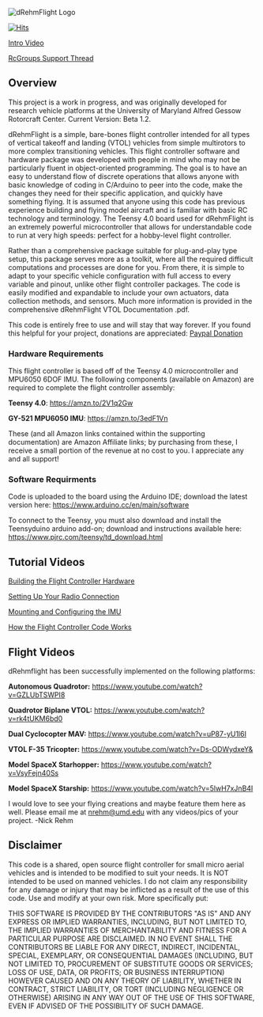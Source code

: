 ![dRehmFlight Logo](https://github.com/nickrehm/dRehmFlight/blob/master/dRehmFlight%20Logo.png)

[![Hits](https://hits.seeyoufarm.com/api/count/incr/badge.svg?url=https%3A%2F%2Fgithub.com%2Fnickrehm%2FdRehmFlight&count_bg=%23E30F0F&title_bg=%23555555&icon=&icon_color=%23E7E7E7&title=hits&edge_flat=false)](https://hits.seeyoufarm.com)

[Intro Video](https://www.youtube.com/watch?v=tlD0C5CrWcA&lc=Ugx6m02xjHk8QH19vd94AaABAg)

[RcGroups Support Thread](https://www.rcgroups.com/forums/showthread.php?3706571-dRehmFlight-VTOL-Teensy-Flight-Controller-and-Stabilization)

## Overview
This project is a work in progress, and was originally developed for research vehicle platforms at the University of Maryland Alfred Gessow Rotorcraft Center. Current Version: Beta 1.2.

dRehmFlight is a simple, bare-bones flight controller intended for all types of vertical takeoff and landing (VTOL) vehicles from simple multirotors to more complex transitioning vehicles. This flight controller software and hardware package was developed with people in mind who may not be particularly fluent in object-oriented programming. The goal is to have an easy to understand flow of discrete operations that allows anyone with basic knowledge of coding in C/Arduino to peer into the code, make the changes they need for their specific application, and quickly have something flying. It is assumed that anyone using this code has previous experience building and flying model aircraft and is familiar with basic RC technology and terminology. The Teensy 4.0 board used for dRehmFlight is an extremely powerful microcontroller that allows for understandable code to run at very high speeds: perfect for a hobby-level flight controller. 

Rather than a comprehensive package suitable for plug-and-play type setup, this package serves more as a toolkit, where all the required difficult computations and processes are done for you. From there, it is simple to adapt to your specific vehicle configuration with full access to every variable and pinout, unlike other flight controller packages. The code is easily modified and expandable to include your own actuators, data collection methods, and sensors. Much more information is provided in the comprehensive dRehmFlight VTOL Documentation .pdf.

This code is entirely free to use and will stay that way forever. If you found this helpful for your project, donations are appreciated: [Paypal Donation](https://www.paypal.me/NicholasRehm)



### Hardware Requirements
This flight controller is based off of the Teensy 4.0 microcontroller and MPU6050 6DOF IMU. The following components (available on Amazon) are required to complete the flight controller assembly:


**Teensy 4.0**: https://amzn.to/2V1q2Gw

**GY-521 MPU6050 IMU**: https://amzn.to/3edF1Vn

These (and all Amazon links contained within the supporting documentation) are Amazon Affiliate links; by purchasing from these, I receive a small portion of the revenue at no cost to you. I appreciate any and all support!

### Software Requirments
Code is uploaded to the board using the Arduino IDE; download the latest version here: https://www.arduino.cc/en/main/software

To connect to the Teensy, you must also download and install the Teensyduino arduino add-on; download and instructions available here: https://www.pjrc.com/teensy/td_download.html


## Tutorial Videos
[Building the Flight Controller Hardware](https://www.youtube.com/watch?v=EBXBEB-Xv7w&)

[Setting Up Your Radio Connection](https://www.youtube.com/watch?v=Wdc1o6eSsMo)

[Mounting and Configuring the IMU](https://www.youtube.com/watch?v=pi4PiBFPt70)

[How the Flight Controller Code Works](https://www.youtube.com/watch?v=_n5GBudUf5Q&lc=UgwvXX18w7FtJH1ClLl4AaABAg)

## Flight Videos
dRehmflight has been successfully implemented on the following platforms:

**Autonomous Quadrotor:** https://www.youtube.com/watch?v=GZLUbTSWPI8

**Quadrotor Biplane VTOL:** https://www.youtube.com/watch?v=rk4tUKM6bd0

**Dual Cyclocopter MAV:** https://www.youtube.com/watch?v=uP87-yU1l6I

**VTOL F-35 Tricopter:** https://www.youtube.com/watch?v=Ds-ODWydxeY&

**Model SpaceX Starhopper:** https://www.youtube.com/watch?v=VsyFejn40Ss

**Model SpaceX Starship:** https://www.youtube.com/watch?v=5lwH7xJnB4I

I would love to see your flying creations and maybe feature them here as well. Please email me at nrehm@umd.edu with any videos/pics of your project. -Nick Rehm


## Disclaimer
This code is a shared, open source flight controller for small micro aerial vehicles and is intended to be modified to suit your needs. It is NOT intended to be used on manned vehicles. I do not claim any responsibility for any damage or injury that may be inflicted as a result of the use of this code. Use and modify at your own risk. More specifically put:

THIS SOFTWARE IS PROVIDED BY THE CONTRIBUTORS "AS IS" AND ANY EXPRESS OR IMPLIED WARRANTIES, INCLUDING, BUT NOT LIMITED TO, THE IMPLIED WARRANTIES OF MERCHANTABILITY AND FITNESS FOR A PARTICULAR PURPOSE ARE DISCLAIMED. IN NO EVENT SHALL THE CONTRIBUTORS BE LIABLE FOR ANY DIRECT, INDIRECT, INCIDENTAL, SPECIAL, EXEMPLARY, OR CONSEQUENTIAL DAMAGES (INCLUDING, BUT NOT LIMITED TO, PROCUREMENT OF SUBSTITUTE GOODS OR SERVICES; LOSS OF USE, DATA, OR PROFITS; OR BUSINESS INTERRUPTION) HOWEVER CAUSED AND ON ANY THEORY OF LIABILITY, WHETHER IN CONTRACT, STRICT LIABILITY, OR TORT (INCLUDING NEGLIGENCE OR OTHERWISE) ARISING IN ANY WAY OUT OF THE USE OF THIS SOFTWARE, EVEN IF ADVISED OF THE POSSIBILITY OF SUCH DAMAGE.


